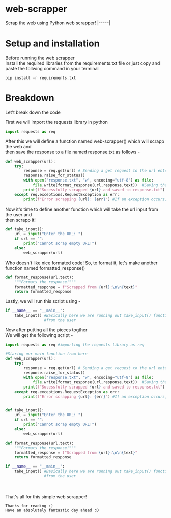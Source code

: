 # web-scrapper
Scrap the web using Python web scrapper!
|-----|
 
# Setup and installation
Before running the web scrapper <br>
Install the required libraries from the requirements.txt file or just copy and paste the follwing command in your terminal

```
pip install -r requirements.txt
```

# Breakdown
Let't break down the code 

First we will import the requests library in python

```python
import requests as req
```

After this we will define a function named web-scrapper() which will scrapp the web and <br> 
then save the response to a file named response.txt as follows -

```python
def web_scrapper(url):
    try:
        response = req.get(url) # Sending a get request to the url entered by the user
        response.raise_for_status() 
        with open("response.txt", "w", encoding="utf-8") as file:
            file.write(format_response(url,response.text))  #Saving the response to response.txt file
        print(f"Sucessfully scrapped {url} and saved to response.txt") # Printing a sucess message
    except req.exceptions.RequestException as err:
        print(f"Error scrapping {url}: {err}") #If an exception occurs, we will print it
```

Now it's time to define another function which will take the url input from the user and <br> 
then scrapp it!

```python
def take_input():
    url = input("Enter the URL: ")
    if url == "":
        print("Cannot scrap empty URL!")
    else:
        web_scrapper(url)
```

Who doesn't like nice formated code!
So, to format it, let's make another function named formatted_response()

```python
def format_response(url,text):
    """Formats the response!"""
    formatted_response = f"Scrapped from {url}:\n\n{text}"
    return formatted_response
```

Lastly, we will run this script using -

```python
if __name__ == "__main__":
    take_input() #Basically here we are running out take_input() function, which will take the input for url
                 #from the user
```

Now after putting all the pieces togther <br>
We will get the following script -

```python
import requests as req #importing the requests library as req

#Staring our main function from here
def web_scrapper(url):
    try:
        response = req.get(url) # Sending a get request to the url entered by the user
        response.raise_for_status() 
        with open("response.txt", "w", encoding="utf-8") as file:
            file.write(format_response(url,response.text))  #Saving the response to response.txt file
        print(f"Sucessfully scrapped {url} and saved to response.txt") # Printing a sucess message
    except req.exceptions.RequestException as err:
        print(f"Error scrapping {url}: {err}") #If an exception occurs, we will print it


def take_input():
    url = input("Enter the URL: ")
    if url == "":
        print("Cannot scrap empty URL!")
    else:
        web_scrapper(url)

def format_response(url,text):
    """Formats the response!"""
    formatted_response = f"Scrapped from {url}:\n\n{text}"
    return formatted_response

if __name__ == "__main__":
    take_input() #Basically here we are running out take_input() function, which will take the input for url
                 #from the user
```

<br>
<br>
 That's all for this simple web scrapper!


`
Thanks for reading :)
`
<br>
`
Have an absolutely fantastic day ahead :D
`

